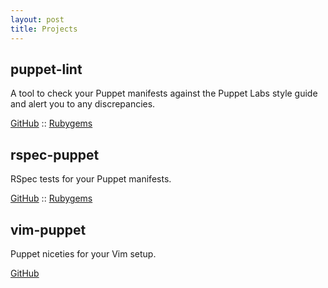```yaml
---
layout: post
title: Projects
---
```


puppet-lint
-----------

A tool to check your Puppet manifests against the Puppet Labs style guide and
alert you to any discrepancies.

[GitHub](https://github.com/rodjek/puppet-lint/) ::
[Rubygems](https://rubygems.org/gems/puppet-lint/)

rspec-puppet
------------

RSpec tests for your Puppet manifests.

[GitHub](https://github.com/rodjek/rspec-puppet/) ::
[Rubygems](https://rubygems.org/gems/rspec-puppet)

vim-puppet
----------

Puppet niceties for your Vim setup.

[GitHub](https://github.com/rodjek/vim-puppet)
